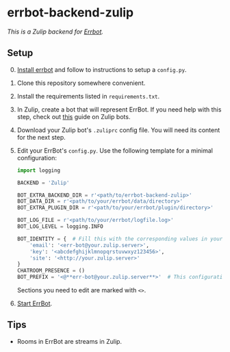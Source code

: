 # errbot-backend-zulip

*This is a Zulip backend for [Errbot](http://errbot.io/).*

Setup
-----

0. [Install errbot](http://errbot.io/en/latest/user_guide/setup.html)
   and follow to instructions to setup a `config.py`.

0. Clone this repository somewhere convenient.

0. Install the requirements listed in `requirements.txt`.

0. In Zulip, create a bot that will represent ErrBot. If you need help with this step, 
   check out [this](http://zulip.readthedocs.io/en/latest/bots-guide.html) guide on Zulip bots.

0. Download your Zulip bot's `.zuliprc` config file. You will need its content for the next step.

0. Edit your ErrBot's `config.py`. Use the following template for a minimal configuration:
   ```python
   import logging

   BACKEND = 'Zulip'

   BOT_EXTRA_BACKEND_DIR = r'<path/to/errbot-backend-zulip>'
   BOT_DATA_DIR = r'<path/to/your/errbot/data/directory>'
   BOT_EXTRA_PLUGIN_DIR = r'<path/to/your/errbot/plugin/directory>'

   BOT_LOG_FILE = r'<path/to/your/errbot/logfile.log>'
   BOT_LOG_LEVEL = logging.INFO

   BOT_IDENTITY = {  # Fill this with the corresponding values in your bot's `.zuliprc`
       'email': '<err-bot@your.zulip.server>',
       'key': '<abcdefghijklmnopqrstuvwxyz123456>',
       'site': '<http://your.zulip.server>'
   }
   CHATROOM_PRESENCE = ()
   BOT_PREFIX = '<@**err-bot@your.zulip.server**>'  # This configuration enables errbot to respond to @-mentions
   ```
   Sections you need to edit are marked with `<>`.

0. [Start ErrBot](http://errbot.io/en/latest/user_guide/setup.html#starting-the-daemon).

Tips
----

* Rooms in ErrBot are streams in Zulip.
